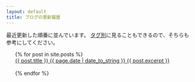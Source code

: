 ```yaml
---
layout: default
title: ブログの更新履歴
---
```

最近更新した順番に並んでいます。
<a href="staff.html" class="btn">タグ別</a>に見ることもできるので、そちらも参考にしてください。

<ul style="list-style: none;">
  {% for post in site.posts %}
    <li>
      <a href="{{ post.url }}" class="block">
        {{ post.title }}  
        {{ page.date | date_to_string }}
        {{ post.excerpt }}
      </a><br><br>
    </li>
  {% endfor %}
</ul>
